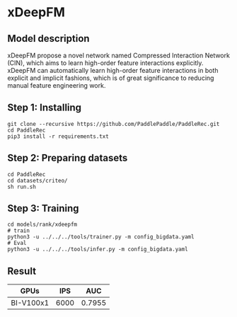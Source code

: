 #  xDeepFM
## Model description
xDeepFM propose a novel network named Compressed Interaction Network (CIN), which aims to learn high-order feature interactions explicitly. xDeepFM can automatically learn high-order feature interactions in both explicit and implicit fashions, which is of great significance to reducing manual feature engineering work.
## Step 1: Installing

```
git clone --recursive https://github.com/PaddlePaddle/PaddleRec.git
cd PaddleRec
pip3 install -r requirements.txt
```

## Step 2: Preparing datasets

```
cd PaddleRec
cd datasets/criteo/
sh run.sh
```

## Step 3: Training

```
cd models/rank/xdeepfm
# train
python3 -u ../../../tools/trainer.py -m config_bigdata.yaml
# Eval
python3 -u ../../../tools/infer.py -m config_bigdata.yaml
```

## Result
| GPUs        | IPS       | AUC         |
|-------------|-----------|-------------|
| BI-V100x1   | 6000      | 0.7955      |
